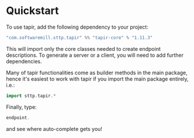 # Quickstart

To use tapir, add the following dependency to your project:

```scala
"com.softwaremill.sttp.tapir" %% "tapir-core" % "1.11.3"
```

This will import only the core classes needed to create endpoint descriptions. To generate a server or a client, you
will need to add further dependencies.

Many of tapir functionalities come as builder methods in the main package, hence it's easiest to work with tapir if 
you import the main package entirely, i.e.:

```scala
import sttp.tapir.*
```

Finally, type:

```scala
endpoint.
```

and see where auto-complete gets you!

